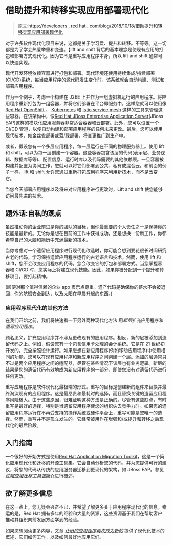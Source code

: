 # 借助提升和转移实现应用部署现代化

> 原文:[https://developers . red hat . com/blog/2018/10/18/借助提升和转移实现应用部署现代化](https://developers.redhat.com/blog/2018/10/18/modernize-your-application-deployment-with-lift-and-shift)

对于许多软件现代化项目来说，这都是关于学习爱、提升和转移。不等等。这一切都是为了学会热爱举重和变速。【lift and shift 背后的基本理念是使现有应用的打包和部署方式现代化。因为它不是重写应用程序本身，所以 lift and shift 通常可以快速实现。

现代开发环境依赖容器进行打包和部署。现代环境还使用持续集成/持续部署(CI/CD)系统，每当应用程序的源代码发生变化时，该系统就会自动构建、测试和部署应用程序。

作为一个例子，考虑一个构建在 J2EE 上并作为一组虚拟机运行的应用程序。将应用程序重新打包为一组容器，并将它们部署在平台即服务中，这样您就可以使用像 [Red Hat OpenShift](http://openshift.com/) 、 [Kubernetes](https://developers.redhat.com/topics/kubernetes/) 和 [Istio service mesh](https://developers.redhat.com/topics/service-mesh/) 这样的工具来管理这些容器。在该架构中，像[Red Hat JBoss Enterprise Application Server](https://developers.redhat.com/products/eap/overview/)(JBoss EAP)这样的模块化应用服务器非常适合容器和云部署。此外，您可以设置一个 CI/CD 管道，以便自动构建和部署应用程序的任何未来更改。最后，您可以使用现代技术，如金丝雀部署或蓝/绿部署，将变更推广到生产中。

或者，假设您有一个多层应用程序，每一层运行在不同的物理服务器上。使用 lift 和 shift，可以为每一层创建一个容器。这些容器包含该层的代码(表示层、业务逻辑、数据库等等)、配置信息、运行时库以及代码需要的其他依赖项。一旦容器被构建并配置为协同工作，您就可以将它们部署到公共、私有或混合云。和前面的例子一样，lift 和 shift 允许您通过重新打包应用程序来利用新技术，而不是改变它。

当您今天部署应用程序以及将来对应用程序进行更改时，Lift and shift 使您能够访问最先进的技术。

## 题外话:自私的观点

虽然推动你的企业前进是你的团队的目标，但你最重要的个人责任之一是保持你的技能是最新的。无论你是想在目前的工作中获得成功，还是想换一份新工作，你都希望自己的大脑和简历中充满最新的技术。

当你考虑对一个遗留应用程序进行现代化改造时，你可能会想到要花很长时间研究古老的代码，学习保持遗留应用程序运行的古老语言和技术。然而，使用 lift 和 shift，您不会改变应用程序的代码，您会改变它的打包和部署方式。当您掌握容器和 CI/CD 时，您实际上将建立现代技能。因此，如果你被分配到一个提升和转移项目，要打起精神。

(顺便对那个值得信赖的企业 app 表示点尊重。遗产代码是确保你的薪水不会被退回，你的航班安全到达，以及太阳在早晨升起的东西。)

### 应用程序现代化的其他方法

在我们开始之前，我们将快速看一下另外两种现代化方法:用*新层*扩充应用程序和*重写应用程序*。

顾名思义，扩充应用程序并不涉及更改现有的应用程序。相反，新的层被添加到遗留代码之上。例如，假设您有一个包含信用卡处理的会计系统。它是在 21 世纪初开发的，完全按照设计运行。如果您想在新应用程序(例如移动应用程序)中使用相同的功能，您可以在现有应用程序和新应用程序之间创建一个层。添加的层通常只不过是两个应用程序之间的适配器，尽管在某些情况下该层也有业务逻辑。新层的结果是您的遗留代码有效地成为新应用程序的一部分，即使您没有对遗留代码进行任何更改。

重写应用程序是软件现代化最极端的形式。重写的目标是创建新的组件来替换并最终淘汰现有的应用程序。这是最昂贵和最耗时的选择，而且替换关键的遗留应用程序风险极大。由于这些原因，很难证明这种方法是正确的。尽管有这些缺点，有时重写是最好的选择，特别是当遗留应用程序使您的组织失去竞争力时。如果您的遗留应用程序运行在不再受支持的操作系统或硬件平台上，重写可能是您唯一的选择。然而，重写并不是孤立发生的。它经常被用作在增强和/或提升和转移之后现代化的最后阶段。

## 入门指南

一个很好的开始方式是使用[Red Hat Application Migration Toolkit](https://developers.redhat.com/products/rhamt/overview/)，这是一个简化应用现代化和迁移的开源工具集。它会自动分析您的代码，并为您提供可行的建议，将您的代码从传统的应用服务器迁移到更现代的架构，如 JBoss EAP。参见 [*红帽应用迁移工具包*简介](https://developers.redhat.com/blog/2018/06/01/an-introduction-to-red-hat-application-migration-toolkit/)进行概述。

## 欲了解更多信息

在这一点上，您无疑会兴奋不已，并希望了解更多关于应用程序现代化的信息。幸运的是，Red Hat 拥有多年的经验和大量的资源，这些资源基于我们在帮助客户推动其组织向前发展方面学到的经验。

如果您想阅读更多内容，文章 [*让旧的应用程序再次成为新的*](https://www.redhat.com/cms/managed-files/co-modernization-whitepaper-inc0460201-122016kata-v1-en.pdf) 提供了现代化技术的概述，它们如何工作，以及如何最好地应用它们。